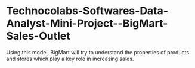 # Technocolabs-Softwares-Data-Analyst-Mini-Project--BigMart-Sales-Outlet
Using this model, BigMart will try to understand the properties of products and stores which play a key role in increasing sales.
